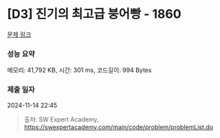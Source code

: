 # [D3] 진기의 최고급 붕어빵 - 1860 

[문제 링크](https://swexpertacademy.com/main/code/problem/problemDetail.do?contestProbId=AV5LsaaqDzYDFAXc) 

### 성능 요약

메모리: 41,792 KB, 시간: 301 ms, 코드길이: 994 Bytes

### 제출 일자

2024-11-14 22:45



> 출처: SW Expert Academy, https://swexpertacademy.com/main/code/problem/problemList.do